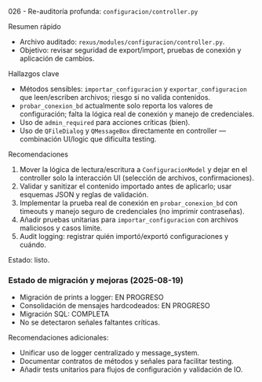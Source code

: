 026 - Re-auditoría profunda: `configuracion/controller.py`

Resumen rápido
- Archivo auditado: `rexus/modules/configuracion/controller.py`.
- Objetivo: revisar seguridad de export/import, pruebas de conexión y aplicación de cambios.

Hallazgos clave
- Métodos sensibles: `importar_configuracion` y `exportar_configuracion` que leen/escriben archivos; riesgo si no valida contenidos.
- `probar_conexion_bd` actualmente solo reporta los valores de configuración; falta la lógica real de conexión y manejo de credenciales.
- Uso de `admin_required` para acciones críticas (bien).
- Uso de `QFileDialog` y `QMessageBox` directamente en controller — combinación UI/logic que dificulta testing.

Recomendaciones
1. Mover la lógica de lectura/escritura a `ConfiguracionModel` y dejar en el controller solo la interacción UI (selección de archivos, confirmaciones).
2. Validar y sanitizar el contenido importado antes de aplicarlo; usar esquemas JSON y reglas de validación.
3. Implementar la prueba real de conexión en `probar_conexion_bd` con timeouts y manejo seguro de credenciales (no imprimir contraseñas).
4. Añadir pruebas unitarias para `importar_configuracion` con archivos maliciosos y casos límite.
5. Audit logging: registrar quién importó/exportó configuraciones y cuándo.

Estado: listo.

### Estado de migración y mejoras (2025-08-19)
- Migración de prints a logger: EN PROGRESO
- Consolidación de mensajes hardcodeados: EN PROGRESO
- Migración SQL: COMPLETA
- No se detectaron señales faltantes críticas.

Recomendaciones adicionales:
- Unificar uso de logger centralizado y message_system.
- Documentar contratos de métodos y señales para facilitar testing.
- Añadir tests unitarios para flujos de configuración y validación de IO.
